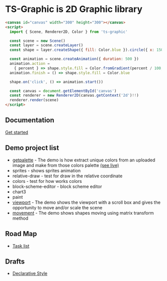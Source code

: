 # TS-Graphic is 2D Graphic library

```html
<canvas id="canvas" width="300" height="300"></canvas>
<script>
  import { Scene, Renderer2D, Color } from 'ts-graphic'

  const scene = new Scene()
  const layer = scene.createLayer()
  const shape = layer.createShape({ fill: Color.blue }).circle({ x: 150, y: 150 }, 50)

  const animation = scene.createAnimation({ duration: 500 })
  animation.action =
    { percent } => shape.style.fill = Color.fromGradient(percent / 100, [Color.blue, Color.red])
  animation.finish = () => shape.style.fill = Color.blue

  shape.on('click', () => animation.start())

  const canvas = document.getElementById('canvas')
  const renderer = new Renderer2D(canvas.getContext('2d')!!)
  renderer.render(scene)
</script>
```

## Documentation

[Get started](./docs/core/index.md)

## Demo project list

* [getpalette](./src/demo/getpalette/README.md) - The demo is how extract unique colors from an uploaded image and make from those colors palette [(see live)](https://getpalette.github.io/)
* sprites - shows sprites animation
* relative-draw - test for draw in the relative coordinate
* colors - test for how works colors
* block-scheme-editor - block scheme editor
* chart3
* paint
* [viewport](./src/demo/viewport/README.md) - The demo shows the viewport with a scroll box and gives the opportunity to move and/or scale the scene
* [movement](./src/demo/movement/README.md) - The demo shows shapes moving using matrix transform method

## Road Map  
* [Task list](tasks.todo)

## Drafts

* [Declarative Style](/docs/core/declarative-style.md)